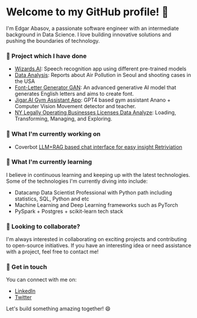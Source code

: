 # Welcome to my GitHub profile! 🚀

I'm Edgar Abasov, a passionate software engineer with an intermediate background in Data Science. I love building innovative solutions and pushing the boundaries of technology.
### 📂 Project which I have done
- [Wizards.AI](https://github.com/Metaphysicist1/Wizards.AI): Speech recognition app using different pre-trained models
- [Data Analysis](https://github.com/Metaphysicist1/COMM-school-Data_Analytics): Reports about Air Pollution in Seoul and shooting cases in the USA
- [Font-Letter Generator GAN](https://github.com/Metaphysicist1/Bachelor_Thesis): An advanced generative AI model that generates English letters and aims to create font.
- [Jigar.AI Gym Assistant App](https://github.com/Metaphysicist1/Jigar.AI):  GPT4 based gym assistant Anano + Computer Vision Movement detector and teacher.
- [NY Legally Operating Businesses Licenses Data Analyze](https://github.com/Metaphysicist1/Analyze_Flow): Loading, Transforming, Managing, and Exploring.

### 🔭 What I'm currently working on
- Coverbot [LLM+RAG based chat interface for easy insight Retriviation](https://github.com/Metaphysicist1/CoverBot)
### 🌱 What I'm currently learning

I believe in continuous learning and keeping up with the latest technologies. Some of the technologies I'm currently diving into include:
- Datacamp Data Scientist Professional with Python path including statistics, SQL, Python  and etc
- Machine Learning and Deep Learning frameworks such as PyTorch 
- PySpark + Postgres + scikit-learn tech stack  


### 👯 Looking to collaborate?

I'm always interested in collaborating on exciting projects and contributing to open-source initiatives. If you have an interesting idea or need assistance with a project, feel free to contact me!

### 💬 Get in touch

You can connect with me on:

- [LinkedIn](https://www.linkedin.com/in/edgar-abasov-aa86a71aa/)
- [Twitter](https://twitter.com/AbasovEdgar)


Let's build something amazing together! 😄
